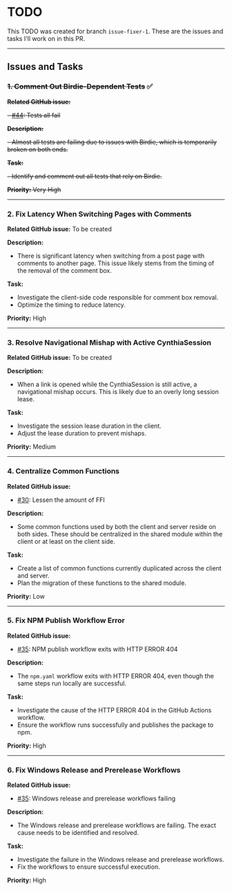 # TODO

This TODO was created for branch `issue-fixer-1`. These are the issues and tasks I'll work on in this PR.

---

## Issues and Tasks

### ~~1. Comment Out Birdie-Dependent Tests~~ ✅

~~**Related GitHub issue:**~~

~~- [#44](https://github.com/CynthiaWebsiteEngine/Mini/issues/44): Tests all fail~~

~~**Description:**~~

~~- Almost all tests are failing due to issues with Birdie, which is temporarily broken on both ends.~~

~~**Task:**~~

~~- Identify and comment out all tests that rely on Birdie.~~

~~**Priority:** Very High~~

---

### 2. Fix Latency When Switching Pages with Comments

**Related GitHub issue:**
To be created

**Description:**

- There is significant latency when switching from a post page with comments to another page. This issue likely stems from the timing of the removal of the comment box.

**Task:**

- Investigate the client-side code responsible for comment box removal.
- Optimize the timing to reduce latency.

**Priority:** High

---

### 3. Resolve Navigational Mishap with Active CynthiaSession

**Related GitHub issue:**
To be created

**Description:**

- When a link is opened while the CynthiaSession is still active, a navigational mishap occurs. This is likely due to an overly long session lease.

**Task:**

- Investigate the session lease duration in the client.
- Adjust the lease duration to prevent mishaps.

**Priority:** Medium

---

### 4. Centralize Common Functions

**Related GitHub issue:**

- [#30](https://github.com/CynthiaWebsiteEngine/Mini/issues/30): Lessen the amount of FFI

**Description:**

- Some common functions used by both the client and server reside on both sides. These should be centralized in the shared module within the client or at least on the client side.

**Task:**

- Create a list of common functions currently duplicated across the client and server.
- Plan the migration of these functions to the shared module.

**Priority:** Low

---

### 5. Fix NPM Publish Workflow Error

**Related GitHub issue:**

- [#35](https://github.com/CynthiaWebsiteEngine/Mini/issues/35): NPM publish workflow exits with HTTP ERROR 404

**Description:**

- The `npm.yaml` workflow exits with HTTP ERROR 404, even though the same steps run locally are successful.

**Task:**

- Investigate the cause of the HTTP ERROR 404 in the GitHub Actions workflow.
- Ensure the workflow runs successfully and publishes the package to npm.

**Priority:** High

---

### 6. Fix Windows Release and Prerelease Workflows

**Related GitHub issue:**

- [#35](https://github.com/CynthiaWebsiteEngine/Mini/issues/35): Windows release and prerelease workflows failing

**Description:**

- The Windows release and prerelease workflows are failing. The exact cause needs to be identified and resolved.

**Task:**

- Investigate the failure in the Windows release and prerelease workflows.
- Fix the workflows to ensure successful execution.

**Priority:** High
